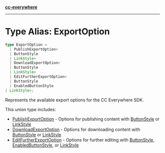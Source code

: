 [**cc-everywhere**](../../../../../index.md)

***

# Type Alias: ExportOption

```ts
type ExportOption = 
  | PublishExportOption<
  | ButtonStyle
  | LinkStyle>
  | DownloadExportOption<
  | ButtonStyle
  | LinkStyle>
  | EditFurtherExportOption<
  | ButtonStyle
  | EnabledButtonStyle
| LinkStyle>;
```

Represents the available export options for the CC Everywhere SDK.

This union type includes:
- [PublishExportOption](../../export-config-types/interfaces/publish-export-option.md) - Options for publishing content with [ButtonStyle](../../export-config-types/type-aliases/button-style.md) or [LinkStyle](../../export-config-types/interfaces/link-style.md)
- [DownloadExportOption](../../export-config-types/interfaces/download-export-option.md) - Options for downloading content with [ButtonStyle](../../export-config-types/type-aliases/button-style.md) or [LinkStyle](../../export-config-types/interfaces/link-style.md)
- [EditFurtherExportOption](../../export-config-types/interfaces/edit-further-export-option.md) - Options for further editing with [ButtonStyle](../../export-config-types/type-aliases/button-style.md), [EnabledButtonStyle](../../export-config-types/type-aliases/enabled-button-style.md), or [LinkStyle](../../export-config-types/interfaces/link-style.md)
